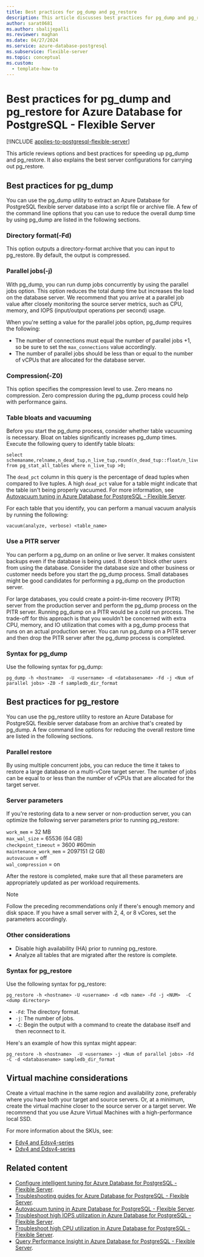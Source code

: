 ```yaml
---
title: Best practices for pg_dump and pg_restore
description: This article discusses best practices for pg_dump and pg_restore in Azure Database for PostgreSQL - Flexible Server.
author: sarat0681
ms.author: sbalijepalli
ms.reviewer: maghan
ms.date: 04/27/2024
ms.service: azure-database-postgresql
ms.subservice: flexible-server
ms.topic: conceptual
ms.custom:
  - template-how-to
---
```


# Best practices for pg_dump and pg_restore for Azure Database for PostgreSQL - Flexible Server

[!INCLUDE [applies-to-postgresql-flexible-server](~/reusable-content/ce-skilling/azure/includes/postgresql/includes/applies-to-postgresql-flexible-server.md)]

This article reviews options and best practices for speeding up pg_dump and pg_restore. It also explains the best server configurations for carrying out pg_restore.

## Best practices for pg_dump

You can use the pg_dump utility to extract an Azure Database for PostgreSQL flexible server database into a script file or archive file. A few of the command line options that you can use to reduce the overall dump time by using pg_dump are listed in the following sections.

### Directory format(-Fd)

This option outputs a directory-format archive that you can input to pg_restore. By default, the output is compressed.

### Parallel jobs(-j)

With pg_dump, you can run dump jobs concurrently by using the parallel jobs option. This option reduces the total dump time but increases the load on the database server. We recommend that you arrive at a parallel job value after closely monitoring the source server metrics, such as CPU, memory, and IOPS (input/output operations per second) usage.

When you're setting a value for the parallel jobs option, pg_dump requires the following:
- The number of connections must equal the number of parallel jobs&nbsp;+1, so be sure to set the `max_connections` value accordingly.
- The number of parallel jobs should be less than or equal to the number of vCPUs that are allocated for the database server.

### Compression(-Z0)

This option specifies the compression level to use. Zero means no compression. Zero compression during the pg_dump process could help with performance gains.

### Table bloats and vacuuming

Before you start the pg_dump process, consider whether table vacuuming is necessary. Bloat on tables significantly increases pg_dump times. Execute the following query to identify table bloats:

```
select schemaname,relname,n_dead_tup,n_live_tup,round(n_dead_tup::float/n_live_tup::float*100) dead_pct,autovacuum_count,last_vacuum,last_autovacuum,last_autoanalyze,last_analyze from pg_stat_all_tables where n_live_tup >0;
```

The `dead_pct` column in this query is the percentage of dead tuples when compared to live tuples. A high `dead_pct` value for a table might indicate that the table isn't being properly vacuumed. For more information, see [Autovacuum tuning in Azure Database for PostgreSQL - Flexible Server](how-to-autovacuum-tuning.md).


For each table that you identify, you can perform a manual vacuum analysis by running the following:

```
vacuum(analyze, verbose) <table_name> 
```

### Use a PITR server

You can perform a pg_dump on an online or live server. It makes consistent backups even if the database is being used. It doesn't block other users from using the database. Consider the database size and other business or customer needs before you start the pg_dump process. Small databases might be good candidates for performing a pg_dump on the production server. 

For large databases, you could create a point-in-time recovery (PITR) server from the production server and perform the pg_dump process on the PITR server. Running pg_dump on a PITR would be a cold run process. The trade-off for this approach is that you wouldn't be concerned with extra CPU, memory, and IO utilization that comes with a pg_dump process that runs on an actual production server. You can run pg_dump on a PITR server and then drop the PITR server after the pg_dump process is completed.

### Syntax for pg_dump

Use the following syntax for pg_dump:

`pg_dump -h <hostname>  -U <username> -d <databasename> -Fd -j <Num of parallel jobs> -Z0 -f sampledb_dir_format`

## Best practices for pg_restore

You can use the pg_restore utility to restore an Azure Database for PostgreSQL flexible server database from an archive that's created by pg_dump. A few command line options for reducing the overall restore time are listed in the following sections.

### Parallel restore

By using multiple concurrent jobs, you can reduce the time it takes to restore a large database on a multi-vCore target server. The number of jobs can be equal to or less than the number of vCPUs that are allocated for the target server.

### Server parameters

If you're restoring data to a new server or non-production server, you can optimize the following server parameters prior to running pg_restore:

`work_mem` = 32 MB   
`max_wal_size` = 65536 (64 GB)     
`checkpoint_timeout` = 3600 #60min     
`maintenance_work_mem` = 2097151 (2 GB)   
`autovacuum` = off   
`wal_compression` = on   

After the restore is completed, make sure that all these parameters are appropriately updated as per workload requirements.

> [!NOTE]
> Follow the preceding recommendations only if there's enough memory and disk space. If you have a small server with 2, 4, or 8 vCores, set the parameters accordingly.

### Other considerations

- Disable high availability (HA) prior to running pg_restore.
- Analyze all tables that are migrated after the restore is complete.

### Syntax for pg_restore

Use the following syntax for pg_restore:

`pg_restore -h <hostname> -U <username> -d <db name> -Fd -j <NUM>  -C  <dump directory>`

* `-Fd`: The directory format.   
* `-j`: The number of jobs.   
* `-C`: Begin the output with a command to create the database itself and then reconnect to it.     

Here's an example of how this syntax might appear:

`pg_restore -h <hostname>  -U <username> -j <Num of parallel jobs> -Fd -C -d <databasename> sampledb_dir_format`

## Virtual machine considerations

Create a virtual machine in the same region and availability zone, preferably where you have both your target and source servers. Or, at a minimum, create the virtual machine closer to the source server or a target server. We recommend that you use Azure Virtual Machines with a high-performance local SSD. 

For more information about the SKUs, see:
* [Edv4 and Edsv4-series](/azure/virtual-machines/edv4-edsv4-series)   
* [Ddv4 and Ddsv4-series](/azure/virtual-machines/ddv4-ddsv4-series)

## Related content

- [Configure intelligent tuning for Azure Database for PostgreSQL - Flexible Server](how-to-enable-intelligent-performance-portal.md).
- [Troubleshooting guides for Azure Database for PostgreSQL - Flexible Server](concepts-troubleshooting-guides.md).
- [Autovacuum tuning in Azure Database for PostgreSQL - Flexible Server](how-to-autovacuum-tuning.md).
- [Troubleshoot high IOPS utilization in Azure Database for PostgreSQL - Flexible Server](how-to-high-io-utilization.md).
- [Troubleshoot high CPU utilization in Azure Database for PostgreSQL - Flexible Server](how-to-high-cpu-utilization.md).
- [Query Performance Insight in Azure Database for PostgreSQL - Flexible Server](concepts-query-performance-insight.md).
